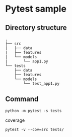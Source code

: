 # Pytest sample
## Directory structure
```
.
├── src
|   ├── data
|   ├── features
|   └── models
|       └── app1.py
└── tests
    ├── data
    ├── features
    └── models
        └── test_app1.py
```
## Command
```
python -m pytest -s tests
```

coverage
```
pytest -v --cov=src tests/
```
